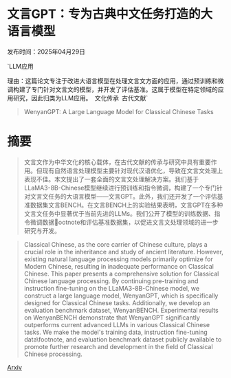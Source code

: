 # 文言GPT：专为古典中文任务打造的大语言模型

发布时间：2025年04月29日

`LLM应用

理由：这篇论文专注于改进大语言模型在处理文言文方面的应用，通过预训练和微调构建了专门针对文言文的模型，并开发了评估基准。这属于模型在特定领域的应用研究，因此归类为LLM应用。` `文化传承` `古代文献`

> WenyanGPT: A Large Language Model for Classical Chinese Tasks

# 摘要

> 文言文作为中华文化的核心载体，在古代文献的传承与研究中具有重要作用。但现有自然语言处理模型主要针对现代汉语优化，导致在文言文处理上表现不佳。本文提出了一套全面的文言文处理解决方案。我们基于LLaMA3-8B-Chinese模型继续进行预训练和指令微调，构建了一个专门针对文言文任务的大语言模型——文言GPT。此外，我们还开发了一个评估基准数据集文言BENCH。在文言BENCH上的实验结果表明，文言GPT在多种文言文任务中显著优于当前先进的LLMs。我们公开了模型的训练数据、指令微调数据ootnote和评估基准数据集，以促进文言文处理领域的进一步研究与开发。

> Classical Chinese, as the core carrier of Chinese culture, plays a crucial role in the inheritance and study of ancient literature. However, existing natural language processing models primarily optimize for Modern Chinese, resulting in inadequate performance on Classical Chinese. This paper presents a comprehensive solution for Classical Chinese language processing. By continuing pre-training and instruction fine-tuning on the LLaMA3-8B-Chinese model, we construct a large language model, WenyanGPT, which is specifically designed for Classical Chinese tasks. Additionally, we develop an evaluation benchmark dataset, WenyanBENCH. Experimental results on WenyanBENCH demonstrate that WenyanGPT significantly outperforms current advanced LLMs in various Classical Chinese tasks. We make the model's training data, instruction fine-tuning data\footnote, and evaluation benchmark dataset publicly available to promote further research and development in the field of Classical Chinese processing.

[Arxiv](https://arxiv.org/abs/2504.20609)